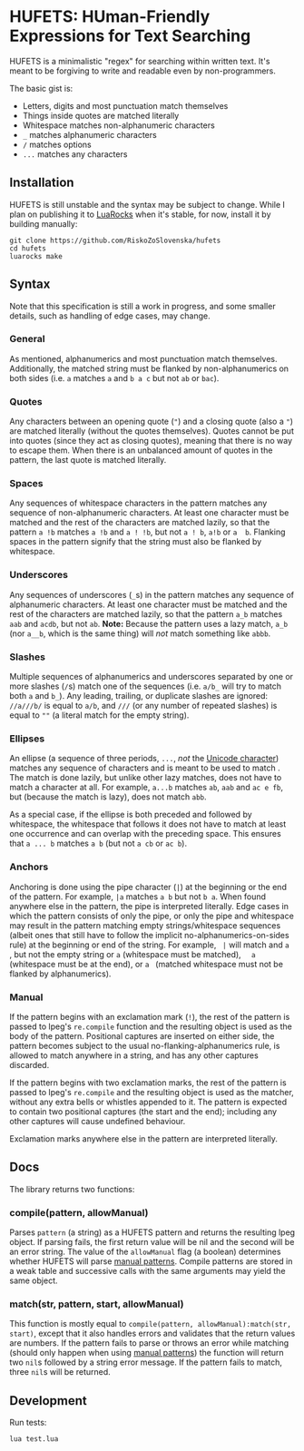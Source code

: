 # HUFETS: **HU**man-**F**riendly **E**xpressions for **T**ext **S**earching

HUFETS is a minimalistic "regex" for searching within written text. It's meant to be forgiving to write and readable even by non-programmers.

The basic gist is:

* Letters, digits and most punctuation match themselves
* Things inside quotes are matched literally
* Whitespace matches non-alphanumeric characters
* `_` matches alphanumeric characters
* `/` matches options
* `...` matches any characters


## Installation

HUFETS is still unstable and the syntax may be subject to change. While I plan on publishing it to [LuaRocks](https://luarocks.org/) when it's stable, for now, install it by building manually:
```
git clone https://github.com/RiskoZoSlovenska/hufets
cd hufets
luarocks make
```


## Syntax

Note that this specification is still a work in progress, and some smaller details, such as handling of edge cases, may change.

### General

As mentioned, alphanumerics and most punctuation match themselves. Additionally, the matched string must be flanked by non-alphanumerics on both sides (i.e. `a` matches `a` and `b a c` but not `ab` or `bac`).

### Quotes

Any characters between an opening quote (`"`) and a closing quote (also a `"`) are matched literally (without the quotes themselves). Quotes cannot be put into quotes (since they act as closing quotes), meaning that there is no way to escape them. When there is an unbalanced amount of quotes in the pattern, the last quote is matched literally.

### Spaces

Any sequences of whitespace characters in the pattern matches any sequence of non-alphanumeric characters. At least one character must be matched and the rest of the characters are matched lazily, so that the pattern `a !b` matches `a !b` and `a ! !b`, but not `a ! b`, `a!b` or `a  b`. Flanking spaces in the pattern signify that the string must also be flanked by whitespace.

### Underscores

Any sequences of underscores (`_`s) in the pattern matches any sequence of alphanumeric characters. At least one character must be matched and the rest of the characters are matched lazily, so that the pattern `a_b` matches `aab` and `acdb`, but not `ab`. **Note:** Because the pattern uses a lazy match, `a_b` (nor `a__b`, which is the same thing) will *not* match something like `abbb`.

### Slashes

Multiple sequences of alphanumerics and underscores separated by one or more slashes (`/`s) match one of the sequences (i.e. `a/b_` will try to match both `a` and `b_`). Any leading, trailing, or duplicate slashes are ignored: `//a///b/` is equal to `a/b`, and `///` (or any number of repeated slashes) is equal to `""` (a literal match for the empty string).

### Ellipses

An ellipse (a sequence of three periods, `...`, *not* the [Unicode character](https://www.compart.com/en/unicode/U+2026)) matches any sequence of characters and is meant to be used to match . The match is done lazily, but unlike other lazy matches, does not have to match a character at all. For example, `a...b` matches `ab`, `aab` and `ac e fb`, but (because the match is lazy), does not match `abb`.

As a special case, if the ellipse is both preceded and followed by whitespace, the whitespace that follows it does not have to match at least one occurrence and can overlap with the preceding space. This ensures that `a ... b` matches `a b` (but not `a cb` or `ac b`).

### Anchors

Anchoring is done using the pipe character (`|`) at the beginning or the end of the pattern. For example, `|a` matches `a b` but not `b a`. When found anywhere else in the pattern, the pipe is interpreted literally. Edge cases in which the pattern consists of only the pipe, or only the pipe and whitespace may result in the pattern matching empty strings/whitespace sequences (albeit ones that still have to follow the implicit no-alphanumerics-on-sides rule) at the beginning or end of the string. For example, ` |` will match and `a  `, but not the empty string or `a` (whitespace must be matched), `  a` (whitespace must be at the end), or `a ` (matched whitespace must not be flanked by alphanumerics).

### Manual

If the pattern begins with an exclamation mark (`!`), the rest of the pattern is passed to lpeg's `re.compile` function and the resulting object is used as the body of the pattern. Positional captures are inserted on either side, the pattern becomes subject to the usual no-flanking-alphanumerics rule, is allowed to match anywhere in a string, and has any other captures discarded.

If the pattern begins with two exclamation marks, the rest of the pattern is passed to lpeg's `re.compile` and the resulting object is used as the matcher, without any extra bells or whistles appended to it. The pattern is expected to contain two positional captures (the start and the end); including any other captures will cause undefined behaviour.

Exclamation marks anywhere else in the pattern are interpreted literally.


## Docs

The library returns two functions:

### compile(pattern, allowManual)

Parses `pattern` (a string) as a HUFETS pattern and returns the resulting lpeg object. If parsing fails, the first return value will be nil and the second will be an error string. The value of the `allowManual` flag (a boolean) determines whether HUFETS will parse [manual patterns](#manual). Compile patterns are stored in a weak table and successive calls with the same arguments may yield the same object.

### match(str, pattern, start, allowManual)

This function is mostly equal to `compile(pattern, allowManual):match(str, start)`, except that it also handles errors and validates that the return values are numbers. If the pattern fails to parse or throws an error while matching (should only happen when using [manual patterns](#manual)) the function will return two `nil`s followed by a string error message. If the pattern fails to match, three `nil`s will be returned.


## Development

Run tests:
```
lua test.lua
```

